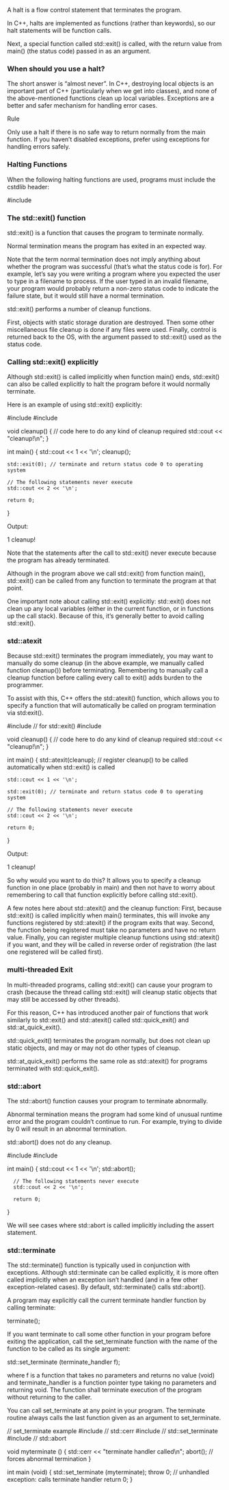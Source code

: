 A halt is a flow control statement that terminates the program.

In C++, halts are implemented as functions (rather than keywords), so our halt statements will be function calls.

Next, a special function called std::exit() is called, with the return value from main() (the status code) passed in as an argument.

### When should you use a halt?

The short answer is “almost never”. In C++, destroying local objects is an important part of C++ (particularly when we get into classes), and none of the above-mentioned functions clean up local variables. Exceptions are a better and safer mechanism for handling error cases.

Rule

Only use a halt if there is no safe way to return normally from the main function. If you haven’t disabled exceptions, prefer using exceptions for handling errors safely.





### Halting Functions

When the following halting functions are used, programs must include the cstdlib header:

  #include <cstdlib>




### The std::exit() function

std::exit() is a function that causes the program to terminate normally.

Normal termination means the program has exited in an expected way.

Note that the term normal termination does not imply anything about whether the program was successful (that’s what the status code is for). For example, let’s say you were writing a program where you expected the user to type in a filename to process. If the user typed in an invalid filename, your program would probably return a non-zero status code to indicate the failure state, but it would still have a normal termination.

std::exit() performs a number of cleanup functions.

First, objects with static storage duration are destroyed. Then some other miscellaneous file cleanup is done if any files were used. Finally, control is returned back to the OS, with the argument passed to std::exit() used as the status code.



### Calling std::exit() explicitly

Although std::exit() is called implicitly when function main() ends, std::exit() can also be called explicitly to halt the program before it would normally terminate.

Here is an example of using std::exit() explicitly:

  #include <cstdlib>
  #include <iostream>

  void cleanup()
  {
    // code here to do any kind of cleanup required
    std::cout << "cleanup!\n";
  }

  int main()
  {
    std::cout << 1 << '\n';
    cleanup();

    std::exit(0); // terminate and return status code 0 to operating system

    // The following statements never execute
    std::cout << 2 << '\n';

    return 0;
  }

Output:

1
cleanup!

Note that the statements after the call to std::exit() never execute because the program has already terminated.

Although in the program above we call std::exit() from function main(), std::exit() can be called from any function to terminate the program at that point.

One important note about calling std::exit() explicitly: std::exit() does not clean up any local variables (either in the current function, or in functions up the call stack). Because of this, it’s generally better to avoid calling std::exit().



### std::atexit

Because std::exit() terminates the program immediately, you may want to manually do some cleanup (in the above example, we manually called function cleanup()) before terminating. Remembering to manually call a cleanup function before calling every call to exit() adds burden to the programmer.

To assist with this, C++ offers the std::atexit() function, which allows you to specify a function that will automatically be called on program termination via std:exit().

  #include <cstdlib> // for std::exit()
  #include <iostream>

  void cleanup()
  {
    // code here to do any kind of cleanup required
    std::cout << "cleanup!\n";
  }

  int main()
  {
    std::atexit(cleanup); // register cleanup() to be called automatically when std::exit() is called

    std::cout << 1 << '\n';

    std::exit(0); // terminate and return status code 0 to operating system

    // The following statements never execute
    std::cout << 2 << '\n';

    return 0;
  }

Output:

1
cleanup!

So why would you want to do this? It allows you to specify a cleanup function in one place (probably in main) and then not have to worry about remembering to call that function explicitly before calling std::exit().

A few notes here about std::atexit() and the cleanup function:
  First, because std::exit() is called implicitly when main() terminates, this will invoke any functions registered by std::atexit() if the program exits that way.
  Second, the function being registered must take no parameters and have no return value.
  Finally, you can register multiple cleanup functions using std::atexit() if you want, and they will be called in reverse order of registration (the last one registered will be called first).



### multi-threaded Exit

In multi-threaded programs, calling std::exit() can cause your program to crash (because the thread calling std::exit() will cleanup static objects that may still be accessed by other threads).

For this reason, C++ has introduced another pair of functions that work similarly to std::exit() and std::atexit() called std::quick_exit() and std::at_quick_exit().

  std::quick_exit() terminates the program normally, but does not clean up static objects, and may or may not do other types of cleanup.

  std::at_quick_exit() performs the same role as std::atexit() for programs terminated with std::quick_exit().




### std::abort

The std::abort() function causes your program to terminate abnormally.

Abnormal termination means the program had some kind of unusual runtime error and the program couldn’t continue to run. For example, trying to divide by 0 will result in an abnormal termination.

std::abort() does not do any cleanup.

  #include <cstdlib>
  #include <iostream>

  int main()
  {
      std::cout << 1 << '\n';
      std::abort();

      // The following statements never execute
      std::cout << 2 << '\n';

      return 0;
  }

We will see cases where std::abort is called implicitly including the assert statement.



### std::terminate

The std::terminate() function is typically used in conjunction with exceptions. Although std::terminate can be called explicitly, it is more often called implicitly when an exception isn’t handled (and in a few other exception-related cases). By default, std::terminate() calls std::abort().

A program may explicitly call the current terminate handler function by calling terminate:

terminate();

If you want terminate to call some other function in your program before exiting the application, call the set_terminate function with the name of the function to be called as its single argument:

  std::set_terminate (terminate_handler f);

where f is a function that takes no parameters and returns no value (void) and terminate_handler is a function pointer type taking no parameters and returning void. The function shall terminate execution of the program without returning to the caller.

You can call set_terminate at any point in your program. The terminate routine always calls the last function given as an argument to set_terminate.

  // set_terminate example
  #include <iostream>       // std::cerr
  #include <exception>      // std::set_terminate
  #include <cstdlib>        // std::abort

  void myterminate ()
  {
    std::cerr << "terminate handler called\n";
    abort();  // forces abnormal termination
  }

  int main (void)
  {
    std::set_terminate (myterminate);
    throw 0;  // unhandled exception: calls terminate handler
    return 0;
  }
